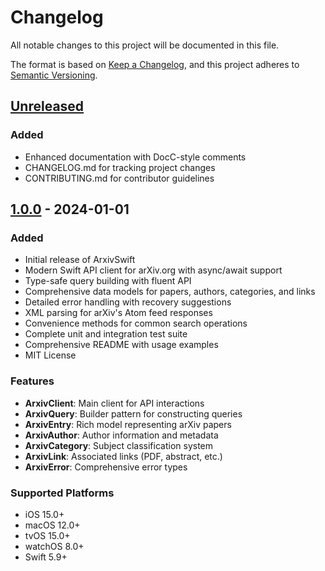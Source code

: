 # Changelog

All notable changes to this project will be documented in this file.

The format is based on [Keep a Changelog](https://keepachangelog.com/en/1.0.0/),
and this project adheres to [Semantic Versioning](https://semver.org/spec/v2.0.0.html).

## [Unreleased]

### Added
- Enhanced documentation with DocC-style comments
- CHANGELOG.md for tracking project changes
- CONTRIBUTING.md for contributor guidelines

## [1.0.0] - 2024-01-01

### Added
- Initial release of ArxivSwift
- Modern Swift API client for arXiv.org with async/await support
- Type-safe query building with fluent API
- Comprehensive data models for papers, authors, categories, and links
- Detailed error handling with recovery suggestions
- XML parsing for arXiv's Atom feed responses
- Convenience methods for common search operations
- Complete unit and integration test suite
- Comprehensive README with usage examples
- MIT License

### Features
- **ArxivClient**: Main client for API interactions
- **ArxivQuery**: Builder pattern for constructing queries
- **ArxivEntry**: Rich model representing arXiv papers
- **ArxivAuthor**: Author information and metadata
- **ArxivCategory**: Subject classification system
- **ArxivLink**: Associated links (PDF, abstract, etc.)
- **ArxivError**: Comprehensive error types

### Supported Platforms
- iOS 15.0+
- macOS 12.0+
- tvOS 15.0+
- watchOS 8.0+
- Swift 5.9+

[Unreleased]: https://github.com/pedrocid/ArxivSwift/compare/v1.0.0...HEAD
[1.0.0]: https://github.com/pedrocid/ArxivSwift/releases/tag/v1.0.0
